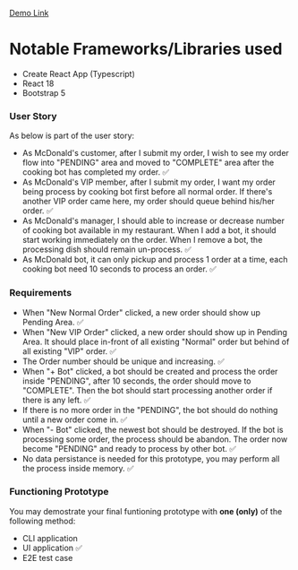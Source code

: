 [Demo Link](https://se-take-home-assignment.vercel.app/)

# Notable Frameworks/Libraries used

- Create React App (Typescript)
- React 18
- Bootstrap 5

### User Story

As below is part of the user story:

- As McDonald's customer, after I submit my order, I wish to see my order flow into "PENDING" area and moved to "COMPLETE" area after the cooking bot has completed my order. ✅
- As McDonald's VIP member, after I submit my order, I want my order being process by cooking bot first before all normal order. If there's another VIP order came here, my order should queue behind his/her order. ✅
- As McDonald's manager, I should able to increase or decrease number of cooking bot available in my restaurant. When I add a bot, it should start working immediately on the order. When I remove a bot, the processing dish should remain un-process. ✅
- As McDonald bot, it can only pickup and process 1 order at a time, each cooking bot need 10 seconds to process an order. ✅

### Requirements

- When "New Normal Order" clicked, a new order should show up Pending Area. ✅
- When "New VIP Order" clicked, a new order should show up in Pending Area. It should place in-front of all existing "Normal" order but behind of all existing "VIP" order. ✅
- The Order number should be unique and increasing. ✅
- When "+ Bot" clicked, a bot should be created and process the order inside "PENDING", after 10 seconds, the order should move to "COMPLETE". Then the bot should start processing another order if there is any left. ✅
- If there is no more order in the "PENDING", the bot should do nothing until a new order come in. ✅
- When "- Bot" clicked, the newest bot should be destroyed. If the bot is processing some order, the process should be abandon. The order now become "PENDING" and ready to process by other bot. ✅
- No data persistance is needed for this prototype, you may perform all the process inside memory. ✅

### Functioning Prototype

You may demostrate your final funtioning prototype with **one (only)** of the following method:

- CLI application
- UI application ✅
- E2E test case
